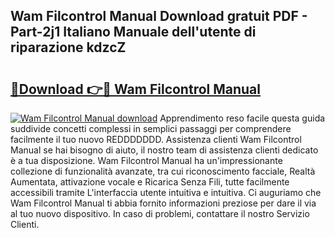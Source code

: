 ## Wam Filcontrol Manual Download gratuit PDF - Part-2j1 Italiano Manuale dell'utente di riparazione kdzcZ

# <h2><a href="http://dfh33lp.blite.top/?on=Wam+Filcontrol+Manual">🔗Download 👉🔴 Wam Filcontrol Manual</a></h2>

[![Wam Filcontrol Manual download](https://i.imgur.com/lujVjoI.png)](http://dfh33lp.blite.top/?on=Wam+Filcontrol+Manual)
Apprendimento reso facile questa guida suddivide concetti complessi in semplici passaggi per comprendere facilmente il tuo nuovo REDDDDDDD. Assistenza clienti Wam Filcontrol Manual se hai bisogno di aiuto, il nostro team di assistenza clienti dedicato è a tua disposizione. Wam Filcontrol Manual ha un'impressionante collezione di funzionalità avanzate, tra cui riconoscimento facciale, Realtà Aumentata, attivazione vocale e Ricarica Senza Fili, tutte facilmente accessibili tramite L'interfaccia utente intuitiva e intuitiva. Ci auguriamo che Wam Filcontrol Manual ti abbia fornito informazioni preziose per dare il via al tuo nuovo dispositivo. In caso di problemi, contattare il nostro Servizio Clienti.

